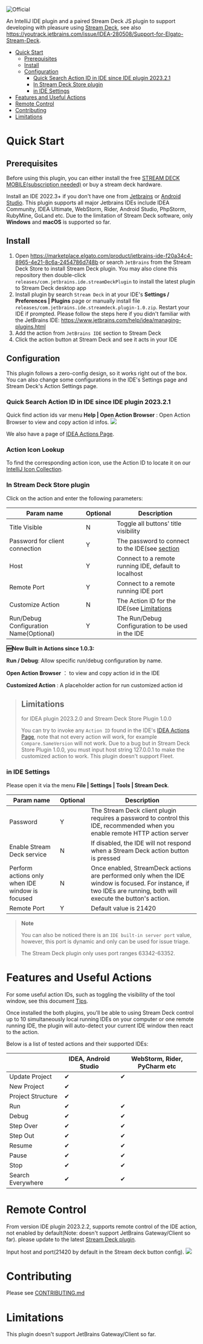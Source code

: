 ![Official](https://jb.gg/badges/official-plastic.svg)

An IntelliJ IDE plugin and a paired Stream Deck JS plugin to support developing with pleasure
using  [Stream Deck](https://developer.elgato.com/documentation/stream-deck/), see
also https://youtrack.jetbrains.com/issue/IDEA-280508/Support-for-Elgato-Stream-Deck.

<!-- TOC -->
* [Quick Start](#quick-start)
  * [Prerequisites](#prerequisites)
  * [Install](#install)
  * [Configuration](#configuration)
    * [Quick Search Action ID in IDE since IDE plugin 2023.2.1](#quick-search-action-id-in-ide-since-ide-plugin-202321)
    * [In Stream Deck Store plugin](#in-stream-deck-store-plugin)
    * [in IDE Settings](#in-ide-settings)
* [Features and Useful Actions](#features-and-useful-actions)
* [Remote Control](#remote-control)
* [Contributing](#contributing)
* [Limitations](#limitations-1)
<!-- TOC -->

# Quick Start

## Prerequisites

Before using this plugin, you can either install the free
[STREAM DECK MOBILE(subscription needed)](https://www.elgato.com/us/en/s/stream-deck-mobile) or buy a stream deck
hardware.

Install an IDE 2022.3+ if you don't have one from [Jetbrains](https://www.jetbrains.com)
or [Android Studio](https://developer.android.com/sdk/installing/studio.html). This plugin supports all major Jetbrains
IDEs include IDEA Community, IDEA Ultimate, WebStorm, Rider, Android Studio, PhpStorm, RubyMine, GoLand etc.
Due to the limitation of Stream Deck software, only **Windows** and **macOS** is supported so far.

## Install

1. Open https://marketplace.elgato.com/product/jetbrains-ide-f20a34c4-8965-4e21-8c6a-2454786d748b or search `JetBrains` from the Stream Deck Store to install
   Stream Deck plugin. You may also clone this repository then
   double-click `releases/com.jetbrains.ide.streamDeckPlugin` to install the latest plugin to Stream Deck desktop app
2. Install plugin by search `Stream Deck` in at your IDE's **Settings / Preferences | Plugins** page or manually install
   file `releases/com.jetbrains.ide.streamdeck.plugin-1.0.zip`. Restart your IDE if prompted. Please follow the steps
   here if you didn't
   familiar with the JetBrains IDE: https://www.jetbrains.com/help/idea/managing-plugins.html
3. Add the action from `JetBrains IDE` section to Stream Deck
4. Click the action button at Stream Deck and see it acts in your IDE

## Configuration

This plugin follows a zero-config design, so it works right out of the box. You can also change some
configurations in the IDE's Settings page and Stream Deck's Action Settings page.

### Quick Search Action ID in IDE since IDE plugin 2023.2.1

Quick find action ids var menu **Help | Open Action Browser** : Open Action Browser to view and copy action id infos.
![](screenshot/action_ids_browser.png)

We also have a page of [IDEA Actions Page](IDEA_actions.md).

### Action Icon Lookup

To find the corresponding action icon, use the Action ID to locate it on our [IntelliJ Icon Collection](https://intellij-icons.jetbrains.design/).

### In Stream Deck Store plugin

Click on the action and enter the following parameters:

| Param name                             | Optional | Description                                                        |
|----------------------------------------|----------|--------------------------------------------------------------------|
| Title Visible                          | N        | Toggle all buttons' title visibility                               |
| Password for client connection         | Y        | The password to connect to the IDE(see [section](#in-IDE-Settings) |
| Host                                   | Y        | Connect to a remote running IDE, default to localhost              |
| Remote Port                            | Y        | Connect to a remote running IDE port                               |
| Customize Action                       | N        | The Action ID for the IDE(see [Limitations](#Limitations)          |
| Run/Debug Configuration Name(Optional) | Y        | The Run/Debug Configuration to be used in the IDE                  |

**🆕New Built in Actions since 1.0.3:**

**Run / Debug**: Allow specific run/debug configuration by name.

**Open Action Browser** ： to view and copy action id in the IDE

**Customized Action** : A placeholder action for run customized action id


> ## Limitations
> for IDEA plugin 2023.2.0 and Stream Deck Store Plugin 1.0.0
>
> You can try to invoke any `Action ID` found in the
> IDE's [IDEA Actions Page](IDEA_actions.md),
> note that not every action will work, for example `Compare.SameVersion` will not work.
> Due to a bug but in Stream Deck Store Plugin 1.0.0, you must input host string 127.0.0.1
> to make the customized action to work.
> This plugin doesn't support Fleet.
>

### in IDE Settings

Please open it via the menu **File | Settings | Tools | Stream Deck**.

| Param name                                      | Optional | Description                                                                                                                                                       |
|-------------------------------------------------|----------|-------------------------------------------------------------------------------------------------------------------------------------------------------------------|
| Password                                        | Y        | The Stream Deck client plugin requires a password to control this IDE, recommended when you enable remote HTTP action server                                      |
| Enable Stream Deck service                      | N        | If disabled, the IDE will not respond when a Stream Deck action button is pressed                                                                                 |
| Perform actions only when IDE window is focused | N        | Once enabled, StreamDeck actions are performed only when the IDE window is focused. For instance, if two IDEs are running, both will execute the button's action. |
| Remote Port                                     | Y        | Default value is 21420                                                                                                                                            |



> **Note**
>
> You can also be noticed there is an `IDE built-in server port` value, however, this port is dynamic and only can be
> used for issue triage.
>
> The Stream Deck plugin only uses port ranges 63342-63352.
>
>

# Features and Useful Actions

For some useful action IDs, such as toggling the visibility of the tool window, 
see this document [Tips](Tips.md).

Once installed the both plugins, you'll be able to using Stream Deck control up to 10 simultaneously local running IDEs
on your computer or one remote running IDE, the plugin
will auto-detect your current IDE window then react to the action.

Below is a list of tested actions and their supported IDEs:

|                   | IDEA, Android Studio | WebStorm, Rider, PyCharm etc |
|-------------------|----------------------|------------------------------|
| Update Project    | ✔                    | ✔                            |
| New Project       | ✔                    |                              |
| Project Structure | ✔                    |                              |
| Run               | ✔                    | ✔                            |
| Debug             | ✔                    | ✔                            |
| Step Over         | ✔                    | ✔                            |
| Step Out          | ✔                    | ✔                            |
| Resume            | ✔                    | ✔                            |
| Pause             | ✔                    | ✔                            |
| Stop              | ✔                    | ✔                            |
| Search Everywhere | ✔                    | ✔                            |

# Remote Control
From version IDE plugin 2023.2.2, supports remote control of the IDE action, 
not enabled by default(Note: doesn't support JetBrains Gateway/Client so far).
please update to the latest [Stream Deck plugin](releases/com.jetbrains.ide.streamDeckPlugin).

Input host and port(21420 by default in the Stream deck button config).
![](screenshot/StreamDeckRemoteControl.png)
# Contributing

Please see [CONTRIBUTING.md](CONTRIBUTING.md)

# Limitations

This plugin doesn't support JetBrains Gateway/Client so far.
